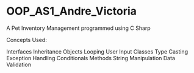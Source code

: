 # OOP_AS1_Andre_Victoria

A Pet Inventory Management programmed using C Sharp

Concepts Used: 

Interfaces
Inheritance
Objects
Looping
User Input
Classes
Type Casting
Exception Handling
Conditionals
Methods
String Manipulation
Data Validation